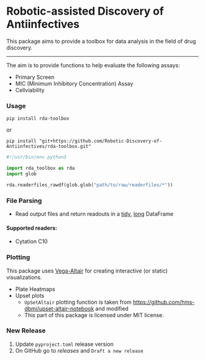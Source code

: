 # Robotic-assisted Discovery of Antiinfectives

This package aims to provide a toolbox for data analysis in the field of drug discovery.

---

The aim is to provide functions to help evaluate the following assays:
- Primary Screen
- MIC (Minimum Inhibitory Concentration) Assay
- Cellviability

### Usage
`pip install rda-toolbox`

or

`pip install "git+https://github.com/Robotic-Discovery-of-Antiinfectives/rda-toolbox.git"`


```Python
#!/usr/bin/env python3

import rda_toolbox as rda
import glob

rda.readerfiles_rawdf(glob.glob("path/to/raw/readerfiles/*"))
```


### File Parsing
- Read output files and return readouts in a [tidy](https://r4ds.had.co.nz/tidy-data.html), [long](https://towardsdatascience.com/long-and-wide-formats-in-data-explained-e48d7c9a06cb) DataFrame

#### **Supported readers:**
- Cytation C10

### Plotting
This package uses [Vega-Altair](https://altair-viz.github.io/index.html) for creating interactive (or static) visualizations.

- Plate Heatmaps
- Upset plots
  - `UpSetAltair` plotting function is taken from https://github.com/hms-dbmi/upset-altair-notebook and modified
  - This part of this package is licensed under MIT license.
<!-- https://testdriven.io/blog/python-project-workflow/ -->


### New Release
1) Update `pyproject.toml` release version
2) On GitHub go to *releases* and `Draft a new release`
